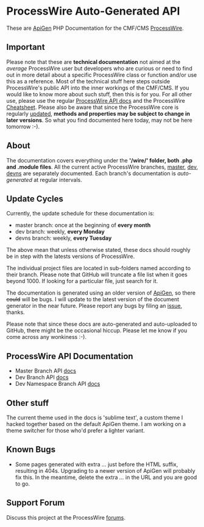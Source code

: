 # ProcessWire Auto-Generated API

These are [ApiGen](http://www.apigen.org/) PHP Documentation for the CMF/CMS [ProcessWire](http://processwire.com). 

## Important
Please note that these are **technical documentation** not aimed at the *average* ProcessWire user but developers who are curious or need to find out in more detail about a specific ProcessWire class or function and/or use this as a reference. Most of the technical stuff here steps outside ProcessWire's public API into the inner workings of the CMF/CMS. If you would like to know more about such stuff, then this is for you. For all other use, please use the regular [ProcessWire API docs](http://processwire.com/api/) and the ProcessWire [Cheatsheet](http://cheatsheet.processwire.com/). Please also be aware that since the ProcessWire core is regularly [updated](https://github.com/ryancramerdesign/ProcessWire/commits/dev), **methods and properties may be subject to change in later versions**. So what you find documented here today, may not be here tomorrow :-). 

## About
The documentation covers everything under the **'/wire/' folder, both .php and .module files**. All the current active ProcessWire branches, [master](https://github.com/ryancramerdesign/ProcessWire), [dev](https://github.com/ryancramerdesign/ProcessWire/tree/dev), [devns](https://github.com/ryancramerdesign/ProcessWire/tree/devns) are separately documented. Each branch's documentation is *auto-generated* at regular intervals. 


## Update Cycles
Currently, the update schedule for these documentation is:

* master branch: once at the beginning of **every month**
* dev branch: weekly, **every Monday**
* devns branch: weekly, **every Tuesday**

The above mean that unless otherwise stated, these docs should roughly be in step with the latests versions of ProcessWire.


The individual project files are located in sub-folders named according to their branch. Please note that GitHub will truncate a file list when it goes beyond 1000. If looking for a particular file, just search for it.


The documentation is generated using an older version of [ApiGen](https://github.com/ApiGen/ApiGen/), so there ~~could~~ will be bugs. I will update to the latest version of the document generator in the near future. Please report any bugs by filing an [issue](https://github.com/kongondo/ProcessWireAPIGen/issues), thanks.


Please note that since these docs are auto-generated and auto-uploaded to GitHub, there might be the occasional hiccup. Please let me know if you come across any wonkiness :-).


## ProcessWire API Documentation

* Master Branch API [docs](http://kongondo.github.io/ProcessWireAPIGen/master/)
* Dev Branch API [docs](http://kongondo.github.io/ProcessWireAPIGen/dev/)
* Dev Namespace Branch API [docs](http://kongondo.github.io/ProcessWireAPIGen/devns/)


## Other stuff

The current theme used in the docs is 'sublime text', a custom theme I hacked together based on the default ApiGen theme. I am working on a theme switcher for those who'd prefer a lighter variant.


## Known Bugs

* Some pages generated with extra *...* just before the HTML suffix, resulting in 404s. Upgrading to a newer version of ApiGen will probably fix this. In the meantime, delete the extra *...* in the URL and you are good to go.

## Support Forum

Discuss this project at the ProcessWire [forums](https://processwire.com/talk/topic/12116-processwire-apigen-dynamic-up-to-date-all-branches/).

